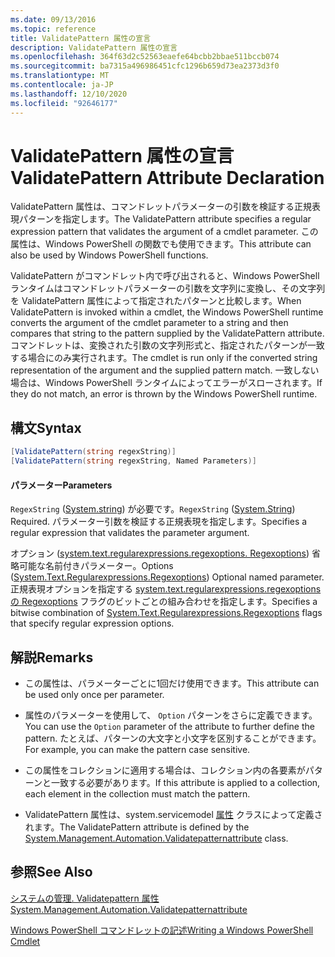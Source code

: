```yaml
---
ms.date: 09/13/2016
ms.topic: reference
title: ValidatePattern 属性の宣言
description: ValidatePattern 属性の宣言
ms.openlocfilehash: 364f63d2c52563eaefe64bcbb2bbae511bccb074
ms.sourcegitcommit: ba7315a496986451cfc1296b659d73ea2373d3f0
ms.translationtype: MT
ms.contentlocale: ja-JP
ms.lasthandoff: 12/10/2020
ms.locfileid: "92646177"
---
```

# <a name="validatepattern-attribute-declaration"></a><span data-ttu-id="74cab-103">ValidatePattern 属性の宣言</span><span class="sxs-lookup"><span data-stu-id="74cab-103">ValidatePattern Attribute Declaration</span></span>

<span data-ttu-id="74cab-104">ValidatePattern 属性は、コマンドレットパラメーターの引数を検証する正規表現パターンを指定します。</span><span class="sxs-lookup"><span data-stu-id="74cab-104">The ValidatePattern attribute specifies a regular expression pattern that validates the argument of a cmdlet parameter.</span></span> <span data-ttu-id="74cab-105">この属性は、Windows PowerShell の関数でも使用できます。</span><span class="sxs-lookup"><span data-stu-id="74cab-105">This attribute can also be used by Windows PowerShell functions.</span></span>

<span data-ttu-id="74cab-106">ValidatePattern がコマンドレット内で呼び出されると、Windows PowerShell ランタイムはコマンドレットパラメーターの引数を文字列に変換し、その文字列を ValidatePattern 属性によって指定されたパターンと比較します。</span><span class="sxs-lookup"><span data-stu-id="74cab-106">When ValidatePattern is invoked within a cmdlet, the Windows PowerShell runtime converts the argument of the cmdlet parameter to a string and then compares that string to the pattern supplied by the ValidatePattern attribute.</span></span> <span data-ttu-id="74cab-107">コマンドレットは、変換された引数の文字列形式と、指定されたパターンが一致する場合にのみ実行されます。</span><span class="sxs-lookup"><span data-stu-id="74cab-107">The cmdlet is run only if the converted string representation of the argument and the supplied pattern match.</span></span> <span data-ttu-id="74cab-108">一致しない場合は、Windows PowerShell ランタイムによってエラーがスローされます。</span><span class="sxs-lookup"><span data-stu-id="74cab-108">If they do not match, an error is thrown by the Windows PowerShell runtime.</span></span>

## <a name="syntax"></a><span data-ttu-id="74cab-109">構文</span><span class="sxs-lookup"><span data-stu-id="74cab-109">Syntax</span></span>

```csharp
[ValidatePattern(string regexString)]
[ValidatePattern(string regexString, Named Parameters)]
```

#### <a name="parameters"></a><span data-ttu-id="74cab-110">パラメーター</span><span class="sxs-lookup"><span data-stu-id="74cab-110">Parameters</span></span>

<span data-ttu-id="74cab-111">`RegexString` ([System.string](/dotnet/api/System.String)) が必要です。</span><span class="sxs-lookup"><span data-stu-id="74cab-111">`RegexString` ([System.String](/dotnet/api/System.String)) Required.</span></span> <span data-ttu-id="74cab-112">パラメーター引数を検証する正規表現を指定します。</span><span class="sxs-lookup"><span data-stu-id="74cab-112">Specifies a regular expression that validates the parameter argument.</span></span>

<span data-ttu-id="74cab-113">オプション ([system.text.regularexpressions.regexoptions. Regexoptions](/dotnet/api/System.Text.RegularExpressions.RegexOptions)) 省略可能な名前付きパラメーター。</span><span class="sxs-lookup"><span data-stu-id="74cab-113">Options ([System.Text.Regularexpressions.Regexoptions](/dotnet/api/System.Text.RegularExpressions.RegexOptions)) Optional named parameter.</span></span> <span data-ttu-id="74cab-114">正規表現オプションを指定する [system.text.regularexpressions.regexoptions の Regexoptions](/dotnet/api/System.Text.RegularExpressions.RegexOptions) フラグのビットごとの組み合わせを指定します。</span><span class="sxs-lookup"><span data-stu-id="74cab-114">Specifies a bitwise combination of [System.Text.Regularexpressions.Regexoptions](/dotnet/api/System.Text.RegularExpressions.RegexOptions) flags that specify regular expression options.</span></span>

## <a name="remarks"></a><span data-ttu-id="74cab-115">解説</span><span class="sxs-lookup"><span data-stu-id="74cab-115">Remarks</span></span>

- <span data-ttu-id="74cab-116">この属性は、パラメーターごとに1回だけ使用できます。</span><span class="sxs-lookup"><span data-stu-id="74cab-116">This attribute can be used only once per parameter.</span></span>

- <span data-ttu-id="74cab-117">属性のパラメーターを使用して、 `Option` パターンをさらに定義できます。</span><span class="sxs-lookup"><span data-stu-id="74cab-117">You can use the `Option` parameter of the attribute to further define the pattern.</span></span> <span data-ttu-id="74cab-118">たとえば、パターンの大文字と小文字を区別することができます。</span><span class="sxs-lookup"><span data-stu-id="74cab-118">For example, you can make the pattern case sensitive.</span></span>

- <span data-ttu-id="74cab-119">この属性をコレクションに適用する場合は、コレクション内の各要素がパターンと一致する必要があります。</span><span class="sxs-lookup"><span data-stu-id="74cab-119">If this attribute is applied to a collection, each element in the collection must match the pattern.</span></span>

- <span data-ttu-id="74cab-120">ValidatePattern 属性は、system.servicemodel [属性](/dotnet/api/System.Management.Automation.ValidatePatternAttribute) クラスによって定義されます。</span><span class="sxs-lookup"><span data-stu-id="74cab-120">The ValidatePattern attribute is defined by the [System.Management.Automation.Validatepatternattribute](/dotnet/api/System.Management.Automation.ValidatePatternAttribute) class.</span></span>

## <a name="see-also"></a><span data-ttu-id="74cab-121">参照</span><span class="sxs-lookup"><span data-stu-id="74cab-121">See Also</span></span>

[<span data-ttu-id="74cab-122">システムの管理. Validatepattern 属性</span><span class="sxs-lookup"><span data-stu-id="74cab-122">System.Management.Automation.Validatepatternattribute</span></span>](/dotnet/api/System.Management.Automation.ValidatePatternAttribute)

[<span data-ttu-id="74cab-123">Windows PowerShell コマンドレットの記述</span><span class="sxs-lookup"><span data-stu-id="74cab-123">Writing a Windows PowerShell Cmdlet</span></span>](./writing-a-windows-powershell-cmdlet.md)
